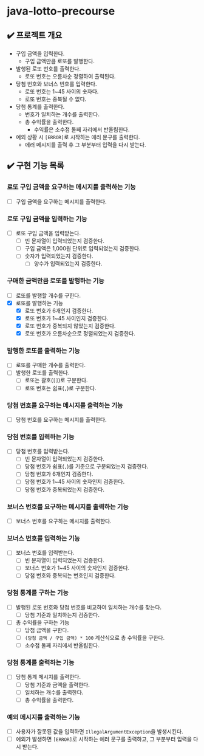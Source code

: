 # java-lotto-precourse

## ✔️ 프로젝트 개요

- 구입 금액을 입력한다.
  - 구입 금액만큼 로또를 발행한다.
- 발행된 로또 번호를 출력한다.
  - 로또 번호는 오름차순 정렬하여 출력된다.
- 당첨 번호와 보너스 번호를 입력한다.
  - 로또 번호는 1~45 사이의 숫자다.
  - 로또 번호는 중복될 수 없다.
- 당첨 통계를 출력한다.
  - 번호가 일치하는 개수를 출력한다.
  - 총 수익률을 출력한다.
    - 수익률은 소수점 둘째 자리에서 반올림한다.
- 예외 상황 시 `[ERROR]`로 시작하는 에러 문구를 출력한다.
  - 에러 메시지를 출력 후 그 부분부터 입력을 다시 받는다.

## ✔️ 구현 기능 목록

### 로또 구입 금액을 요구하는 메시지를 출력하는 기능
- [ ] 구입 금액을 요구하는 메시지를 출력한다.

### 로또 구입 금액을 입력하는 기능
- [ ] 로또 구입 금액을 입력받는다.
  - [ ] 빈 문자열이 입력되었는지 검증한다.
  - [ ] 구입 금액은 1,000원 단위로 입력되었는지 검증한다.
  - [ ] 숫자가 입력되었는지 검증한다.
    - [ ] 양수가 입력되었는지 검증한다.

### 구매한 금액만큼 로또를 발행하는 기능
- [ ] 로또를 발행할 개수를 구한다.
- [x] 로또를 발행하는 기능
  - [x] 로또 번호가 6개인지 검증한다.
  - [x] 로또 번호가 1~45 사이인지 검증한다.
  - [x] 로또 번호가 중복되지 않았는지 검증한다.
  - [x] 로또 번호가 오름차순으로 정렬되었는지 검증한다.

### 발행한 로또를 출력하는 기능
- [ ] 로또를 구매한 개수를 출력한다.
- [ ] 발행한 로또를 출력한다.
  - [ ] 로또는 괄호(`[]`)로 구분한다.
  - [ ] 로또 번호는 쉼표(`,`)로 구분한다.

### 당첨 번호를 요구하는 메시지를 출력하는 기능
- [ ] 당첨 번호를 요구하는 메시지를 출력한다.

### 당첨 번호를 입력하는 기능
- [ ] 당첨 번호를 입력받는다.
  - [ ] 빈 문자열이 입력되었는지 검증한다.
  - [ ] 당첨 번호가 쉼표(`,`)를 기준으로 구분되었는지 검증한다.
  - [ ] 당첨 번호가 6개인지 검증한다.
  - [ ] 당첨 번호가 1~45 사이의 숫자인지 검증한다.
  - [ ] 당첨 번호가 중복되었는지 검증한다.

### 보너스 번호를 요구하는 메시지를 출력하는 기능
- [ ] 보너스 번호를 요구하는 메시지를 출력한다.

### 보너스 번호를 입력하는 기능
- [ ] 보너스 번호를 입력받는다.
  - [ ] 빈 문자열이 입력되었는지 검증한다.
  - [ ] 보너스 번호가 1~45 사이의 숫자인지 검증한다.
  - [ ] 당첨 번호와 중복되는 번호인지 검증한다.

### 당첨 통계를 구하는 기능
- [ ] 발행된 로또 번호와 당첨 번호를 비교하여 일치하는 개수를 찾는다.
  - [ ] 당첨 기준과 일치하는지 검증한다.
- [ ] 총 수익률을 구하는 기능
  - [ ] 당첨 금액을 구한다.
  - [ ] `(당첨 금액 / 구입 금액) * 100` 계산식으로 총 수익률을 구한다.
  - [ ] 소수점 둘째 자리에서 반올림한다.

### 당첨 통계를 출력하는 기능
- [ ] 당첨 통계 메시지를 출력한다.
  - [ ] 당첨 기준과 금액을 출력한다.
  - [ ] 일치하는 개수를 출력한다.
  - [ ] 총 수익률을 출력한다.

### 예외 메시지를 출력하는 기능
- [ ] 사용자가 잘못된 값을 입력하면 `IllegalArgumentException`을 발생시킨다.
- [ ] 예외가 발생하면 `[ERROR]`로 시작하는 에러 문구를 출력하고, 그 부분부터 입력을 다시 받는다.
